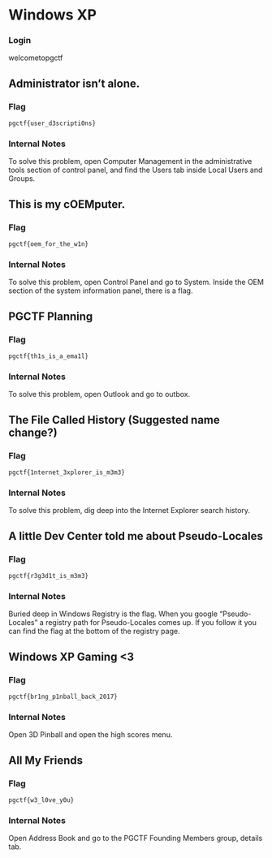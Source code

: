 # Windows XP
### Login
welcometopgctf

## Administrator isn’t alone.
### Flag
`pgctf{user_d3scripti0ns}`

### Internal Notes
To solve this problem, open Computer Management in the administrative tools section of control panel, and find the Users tab inside Local Users and Groups.

## This is my cOEMputer.
### Flag
`pgctf{oem_for_the_w1n}`

### Internal Notes
To solve this problem, open Control Panel and go to System. Inside the OEM section of the system information panel, there is a flag.

## PGCTF Planning
### Flag
`pgctf{th1s_is_a_ema1l}`

### Internal Notes
To solve this problem, open Outlook and go to outbox.

## The File Called History (Suggested name change?)
### Flag
`pgctf{1nternet_3xplorer_is_m3m3}`

### Internal Notes
To solve this problem, dig deep into the Internet Explorer search history.

## A little Dev Center told me about Pseudo-Locales
### Flag
`pgctf{r3g3d1t_is_m3m3}`

### Internal Notes
Buried deep in Windows Registry is the flag. When you google “Pseudo-Locales” a registry path for Pseudo-Locales comes up. If you follow it you can find the flag at the bottom of the registry page.

## Windows XP Gaming <3
### Flag
`pgctf{br1ng_p1nball_back_2017}`

### Internal Notes
Open 3D Pinball and open the high scores menu.


## All My Friends
### Flag
`pgctf{w3_l0ve_y0u}`

### Internal Notes
Open Address Book and go to the PGCTF Founding Members group, details tab.



